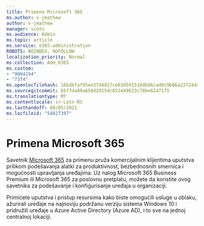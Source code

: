 ```yaml
---
title: Primena Microsoft 365
ms.author: v-jmathew
author: v-jmathew
manager: scotv
ms.audience: Admin
ms.topic: article
ms.service: o365-administration
ROBOTS: NOINDEX, NOFOLLOW
localization_priority: Normal
ms.collection: Adm_O365
ms.custom:
- "9004194"
- "7374"
ms.openlocfilehash: 16bdbfaf95ee3744027ce03d591518db86cad0c9b86a227244a908245501eb6d
ms.sourcegitcommit: b5f7da89a650d2915dc652449623c78be6247175
ms.translationtype: MT
ms.contentlocale: sr-Latn-RS
ms.lasthandoff: 08/05/2021
ms.locfileid: "54027397"
---
```

# <a name="deploy-microsoft-365"></a>Primena Microsoft 365

Savetnik [Microsoft 365](https://go.microsoft.com/fwlink/?linkid=2072646) za primenu pruža komercijalnim klijentima uputstva prilikom podešavanja alatki za produktivnost, bezbednosnih smernica i mogućnosti upravljanja uređajima. Uz nalog Microsoft 365 Business Premium ili Microsoft 365 za poslovnu pretplatu, možete da koristite ovog savetnika za podešavanje i konfigurisanje uređaja u organizaciji.

Primićete uputstva i pristup resursima kako biste omogućili usluge u oblaku, ažurirali uređaje na najnoviju podržanu verziju sistema Windows 10 i pridružili uređaje u Azure Active Directory (Azure AD), i to sve na jednoj centralnoj lokaciji.
